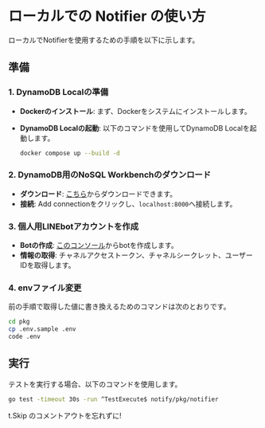 # ローカルでの Notifier の使い方

ローカルでNotifierを使用するための手順を以下に示します。

## 準備

### 1. DynamoDB Localの準備

- **Dockerのインストール**: まず、Dockerをシステムにインストールします。
- **DynamoDB Localの起動**: 以下のコマンドを使用してDynamoDB Localを起動します。

    ```bash
    docker compose up --build -d
    ```

### 2. DynamoDB用のNoSQL Workbenchのダウンロード

- **ダウンロード**: [こちら](https://docs.aws.amazon.com/ja_jp/amazondynamodb/latest/developerguide/workbench.settingup.html)からダウンロードできます。
- **接続**: Add connectionをクリックし、`localhost:8000`へ接続します。

### 3. 個人用LINEbotアカウントを作成

- **Botの作成**: [このコンソール](https://developers.line.biz/console/)からbotを作成します。
- **情報の取得**: チャネルアクセストークン、チャネルシークレット、ユーザーIDを取得します。

### 4. envファイル変更

前の手順で取得した値に書き換えるためのコマンドは次のとおりです。

```bash
cd pkg
cp .env.sample .env
code .env
```

## 実行

テストを実行する場合、以下のコマンドを使用します。

```bash
go test -timeout 30s -run ^TestExecute$ notify/pkg/notifier
```

t.Skip のコメントアウトを忘れずに!
